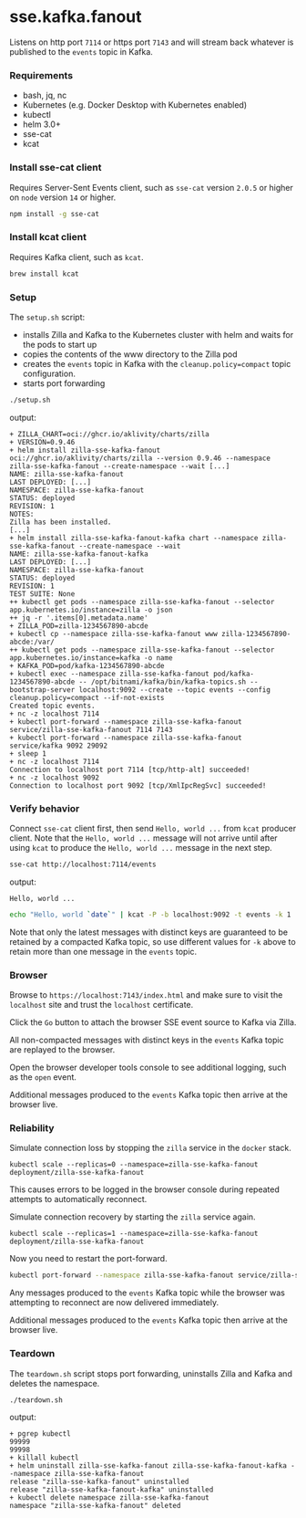 # sse.kafka.fanout

Listens on http port `7114` or https port `7143` and will stream back whatever is published to the `events` topic in Kafka.

### Requirements

- bash, jq, nc
- Kubernetes (e.g. Docker Desktop with Kubernetes enabled)
- kubectl
- helm 3.0+
- sse-cat
- kcat

### Install sse-cat client

Requires Server-Sent Events client, such as `sse-cat` version `2.0.5` or higher on `node` version `14` or higher.

```bash
npm install -g sse-cat
```

### Install kcat client

Requires Kafka client, such as `kcat`.

```bash
brew install kcat
```

### Setup

The `setup.sh` script:

- installs Zilla and Kafka to the Kubernetes cluster with helm and waits for the pods to start up
- copies the contents of the www directory to the Zilla pod
- creates the `events` topic in Kafka with the `cleanup.policy=compact` topic configuration.
- starts port forwarding

```bash
./setup.sh
```

output:

```text
+ ZILLA_CHART=oci://ghcr.io/aklivity/charts/zilla
+ VERSION=0.9.46
+ helm install zilla-sse-kafka-fanout oci://ghcr.io/aklivity/charts/zilla --version 0.9.46 --namespace zilla-sse-kafka-fanout --create-namespace --wait [...]
NAME: zilla-sse-kafka-fanout
LAST DEPLOYED: [...]
NAMESPACE: zilla-sse-kafka-fanout
STATUS: deployed
REVISION: 1
NOTES:
Zilla has been installed.
[...]
+ helm install zilla-sse-kafka-fanout-kafka chart --namespace zilla-sse-kafka-fanout --create-namespace --wait
NAME: zilla-sse-kafka-fanout-kafka
LAST DEPLOYED: [...]
NAMESPACE: zilla-sse-kafka-fanout
STATUS: deployed
REVISION: 1
TEST SUITE: None
++ kubectl get pods --namespace zilla-sse-kafka-fanout --selector app.kubernetes.io/instance=zilla -o json
++ jq -r '.items[0].metadata.name'
+ ZILLA_POD=zilla-1234567890-abcde
+ kubectl cp --namespace zilla-sse-kafka-fanout www zilla-1234567890-abcde:/var/
++ kubectl get pods --namespace zilla-sse-kafka-fanout --selector app.kubernetes.io/instance=kafka -o name
+ KAFKA_POD=pod/kafka-1234567890-abcde
+ kubectl exec --namespace zilla-sse-kafka-fanout pod/kafka-1234567890-abcde -- /opt/bitnami/kafka/bin/kafka-topics.sh --bootstrap-server localhost:9092 --create --topic events --config cleanup.policy=compact --if-not-exists
Created topic events.
+ nc -z localhost 7114
+ kubectl port-forward --namespace zilla-sse-kafka-fanout service/zilla-sse-kafka-fanout 7114 7143
+ kubectl port-forward --namespace zilla-sse-kafka-fanout service/kafka 9092 29092
+ sleep 1
+ nc -z localhost 7114
Connection to localhost port 7114 [tcp/http-alt] succeeded!
+ nc -z localhost 9092
Connection to localhost port 9092 [tcp/XmlIpcRegSvc] succeeded!
```

### Verify behavior

Connect `sse-cat` client first, then send `Hello, world ...` from `kcat` producer client.
Note that the `Hello, world ...` message will not arrive until after using `kcat` to produce the `Hello, world ...` message in the next step.

```bash
sse-cat http://localhost:7114/events
```

output:

```text
Hello, world ...
```

```bash
echo "Hello, world `date`" | kcat -P -b localhost:9092 -t events -k 1
```

Note that only the latest messages with distinct keys are guaranteed to be retained by a compacted Kafka topic, so use different values for `-k` above to retain more than one message in the `events` topic.

### Browser

Browse to `https://localhost:7143/index.html` and make sure to visit the `localhost` site and trust the `localhost` certificate.

Click the `Go` button to attach the browser SSE event source to Kafka via Zilla.

All non-compacted messages with distinct keys in the `events` Kafka topic are replayed to the browser.

Open the browser developer tools console to see additional logging, such as the `open` event.

Additional messages produced to the `events` Kafka topic then arrive at the browser live.

### Reliability

Simulate connection loss by stopping the `zilla` service in the `docker` stack.

```
kubectl scale --replicas=0 --namespace=zilla-sse-kafka-fanout deployment/zilla-sse-kafka-fanout
```

This causes errors to be logged in the browser console during repeated attempts to automatically reconnect.

Simulate connection recovery by starting the `zilla` service again.

```
kubectl scale --replicas=1 --namespace=zilla-sse-kafka-fanout deployment/zilla-sse-kafka-fanout
```

Now you need to restart the port-forward.

```bash
kubectl port-forward --namespace zilla-sse-kafka-fanout service/zilla-sse-kafka-fanout 7114 7143 > /tmp/kubectl-zilla.log 2>&1 &
```

Any messages produced to the `events` Kafka topic while the browser was attempting to reconnect are now delivered immediately.

Additional messages produced to the `events` Kafka topic then arrive at the browser live.

### Teardown

The `teardown.sh` script stops port forwarding, uninstalls Zilla and Kafka and deletes the namespace.

```bash
./teardown.sh
```

output:

```text
+ pgrep kubectl
99999
99998
+ killall kubectl
+ helm uninstall zilla-sse-kafka-fanout zilla-sse-kafka-fanout-kafka --namespace zilla-sse-kafka-fanout
release "zilla-sse-kafka-fanout" uninstalled
release "zilla-sse-kafka-fanout-kafka" uninstalled
+ kubectl delete namespace zilla-sse-kafka-fanout
namespace "zilla-sse-kafka-fanout" deleted
```
